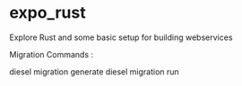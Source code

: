 # expo_rust

Explore Rust and some basic setup for building webservices

Migration Commands  : 

diesel  migration generate  <Name>
diesel  migration run      
